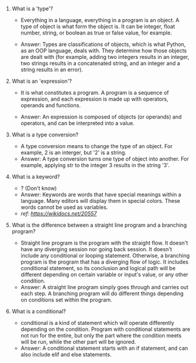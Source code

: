 1. What is a 'type'?

    - Everything in a language, everything in a program is an object. A type of object is what form the object is. 
It can be integer, float number, string, or boolean as true or false value, for example.
 
    - Answer: Types are classifications of objects, which is what Python, as an OOP language, deals with. They determine how those objects are dealt with (for example, adding two integers results in an integer, two strings results in a concatenated string, and an integer and a string results in an error).

2. What is an 'expression'?

    - It is what constitutes a program. A program is a sequence of expression, 
and each expression is made up with operators, operands and functions.

    - Answer: An expression is composed of objects (or operands) and operators, and can be interpreted into a value.
 
3. What is a type conversion?
    - A type conversion means to change the type of an object. For example, 2 is an interger, but '2' is a string.
    - Answer: A type conversion turns one type of object into another. For example, applying str to the integer 3 results in the string '3'.

4. What is a keyword?
    - ? (Don't know)
    - Answer: Keywords are words that have special meanings within a language. Many editors will display them in special colors. These words cannot be used as variables.
    - *ref: https://wikidocs.net/20557*

5. What is the difference between a straight line program and a branching program?
    - Straight line program is the program with the straight flow. It doesn't have any diverging session nor going back session. It doesn't include any conditional or looping statement.
Otherwise, a branching program is the program that has a diverging flow of logic. It includes conditional statement, so its conclusion and logical path will be different depending on certain variable or input's value, or any other condition.
    - Answer: A straight line program simply goes through and carries out each step. A branching program will do different things depending on conditions set within the program.

6. What is a conditional?
    - conditional is a kind of statement which will operate differently depending on the condition.
Program with conditional statements are not run for the entire, but only the part where the condition meets will be run, while the other part will be ignored.
    - Answer: A conditional statement starts with an if statement, and can also include elif and else statements.
